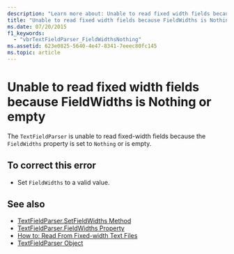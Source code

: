 ```yaml
---
description: "Learn more about: Unable to read fixed width fields because FieldWidths is Nothing or empty"
title: "Unable to read fixed width fields because FieldWidths is Nothing or empty"
ms.date: 07/20/2015
f1_keywords: 
  - "vbrTextFieldParser_FieldWidthsNothing"
ms.assetid: 623e0825-5640-4e47-8341-7eeec80fc145
ms.topic: article
---
```

# Unable to read fixed width fields because FieldWidths is Nothing or empty

The `TextFieldParser` is unable to read fixed-width fields because the `FieldWidths` property is set to `Nothing` or is empty.  
  
## To correct this error  
  
- Set `FieldWidths` to a valid value.  
  
## See also

- [TextFieldParser.SetFieldWidths Method](xref:Microsoft.VisualBasic.FileIO.TextFieldParser.SetFieldWidths%2A)
- [TextFieldParser.FieldWidths Property](xref:Microsoft.VisualBasic.FileIO.TextFieldParser.FieldWidths%2A)
- [How to: Read From Fixed-width Text Files](../developing-apps/programming/drives-directories-files/how-to-read-from-fixed-width-text-files.md)
- [TextFieldParser Object](../language-reference/objects/textfieldparser-object.md)
